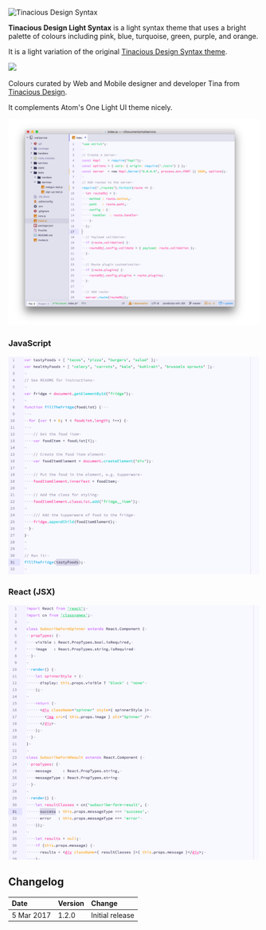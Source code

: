 ![Tinacious Design Syntax](https://raw.githubusercontent.com/tinacious/atom-tinacious-design-syntax/master/images/tinacious-design-syntax.png)

**Tinacious Design Light Syntax** is a light syntax theme that uses a bright palette of colours including pink, blue, turquoise, green, purple, and orange.

It is a light variation of the original [Tinacious Design Syntax theme](https://atom.io/themes/tinacious-design-syntax).

![](https://raw.githubusercontent.com/tinacious/atom-tinacious-design-syntax/master/images/tinacious-design-syntax-swatches.png)

Colours curated by Web and Mobile designer and developer Tina from [Tinacious Design](http://tinaciousdesign.com).

It complements Atom's One Light UI theme nicely.

![Tinacious Design Light syntax with Atom  One Light UI theme](https://github.com/tinacious/atom-tinacious-design-light-syntax/raw/master/images/screenshot-atom-light-syntax-theme-tinacious-design.png)

### JavaScript

<img src="https://github.com/tinacious/atom-tinacious-design-light-syntax/raw/master/images/td-light-js.png" width="600" />

### React (JSX)

<img src="https://github.com/tinacious/atom-tinacious-design-light-syntax/raw/master/images/td-light-jsx.png" width="600" />


## Changelog

| Date        | Version | Change          |
|:------------|:--------|:----------------|
| 5 Mar 2017  | 1.2.0   | Initial release |
